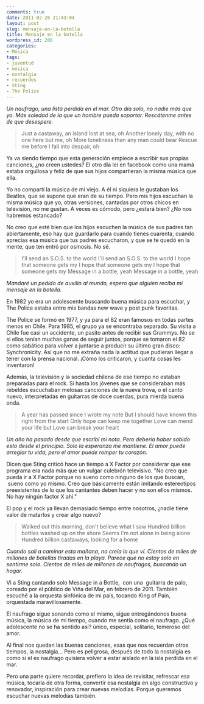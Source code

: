 ```yaml
---
comments: true
date: 2011-02-26 21:43:04
layout: post
slug: mensaje-en-la-botella
title: Mensaje en la botella
wordpress_id: 286
categories:
- Música
tags:
- juventud
- música
- nostalgia
- recuerdos
- Sting
- The Police
---
```


_Un naufrago, una lista perdida en el mar. Otro día solo, no nadie más que yo. Más soledad de la que un hombre pueda soportar. Rescátenme antes de que desespere._


> Just a castaway, an island lost at sea, oh
Another lonely day, with no one here but me, oh
More loneliness than any man could bear
Rescue me before I fall into despair, oh


Ya va siendo tiempo que esta generación empiece a escribir sus propias canciones, ¿no creen ustedes? El otro día leí en facebook como una mamá estaba orgullosa y feliz de que sus hijos compartieran la misma música que ella.

Yo no compartí la música de mi viejo. A él ni siquiera le gustaban los Beatles, que se supone que eran de su tiempo. Pero mis hijos escuchan la misma música que yo, otras versiones, cantadas por otros chicos en televisión, no me gustan. A veces es cómodo, pero ¿estará bien? ¿No nos habremos estancado?

No creo que esté bien que los hijos escuchen la música de sus padres tan abiertamente, eso hay que guardarlo para cuando tienes cuarenta, cuando aprecias esa música que tus padres escucharon, y que se te quedó en la mente, que ten entró por osmosis. No sé.


> I'll send an S.O.S. to the world
I'll send an S.O.S. to the world
I hope that someone gets my
I hope that someone gets my
I hope that someone gets my
Message in a bottle, yeah
Message in a bottle, yeah


_Mandaré un pedido de auxilio al mundo, espero que alguien reciba mi mensaje en la botella._

En 1982 yo era un adolescente buscando buena música para escuchar, y The Police estaba entre mis bandas new wave y post punk favoritas.

The Police se formó en 1977, y ya para el 82 eran famosos en todas partes menos en Chile. Para 1985, el grupo ya se encontraba separado. Su visita a Chile fue casi un accidente, un pasito antes de recibir sus Grammys. No se si ellos tenían muchas ganas de seguir juntos, porque se tomaron el 82 como sabático para volver a juntarse a producir su último gran disco: Synchronicity. Así que no me extraña nada la actitud que pudieran llegar a tener con la prensa nacional. ¡Cómo los criticaron, y cuanta cosas les inventaron!

Además, la televisión y la sociedad chilena de ese tiempo no estaban preparadas para el rock. Si hasta los jóvenes que se consideraban más rebeldes escuchaban melosas canciones de la nueva trova, o el canto nuevo, interpretadas en guitarras de doce cuerdas, pura mierda buena onda.


> A year has passed since I wrote my note
But I should have known this right from the start
Only hope can keep me together
Love can mend your life but
Love can break your heart


_Un año ha pasado desde que escribí mi nota. Pero debería haber sabido esto desde el principio. Solo la esperanza me mantiene. El amor puede arreglar tu vida, pero el amor puede romper tu corazón._

Dicen que Sting criticó hace un tiempo a X Factor por considerar que ese programa era nada más que un vulgar culebrón televisivo. "No creo que pueda ir a X Factor porque no sueno como ninguno de los que buscan,  sueno como yo mismo. Creo que básicamente están imitando estereotipos preexistentes de lo que los cantantes deben hacer y no son ellos mismos. No hay ningún factor X ahí."

El pop y el rock ya llevan demasiado tiempo entre nosotros, ¿nadie tiene valor de matarlos y crear algo nuevo?


> Walked out this morning, don't believe what I saw
Hundred billion bottles washed up on the shore
Seems I'm not alone in being alone
Hundred billion castaways, looking for a home


_Cuando salí a caminar esta mañana, no creía lo que ví. Cientos de miles de millones de botellas tiradas en la playa. Parece que no estoy solo en sentirme solo. Cientos de miles de millones de naufragos, buscando un hogar._

Vi a Sting cantando solo Message in a Bottle,  con una  guitarra de palo, coreado por el público de Viña del Mar, en febrero de 2011. También escuché a la orquesta sinfónica de mi país, tocando King of Pain, orquestada maravillosamente.

El naufrago sigue sonando como el mismo, sigue entregándonos buena música, la música de mi tiempo, cuando me sentía como el naufrago. ¿Qué adolescente no se ha sentido así? único, especial, solitario, temeroso del amor.

Al final nos quedan las buenas canciones, esas que nos recuerdan otros tiempos, la nostalgia... Pero es peligrosa, después de todo la nostalgia es como si el ex naufrago quisiera volver a estar aislado en la isla perdida en el mar.

Pero una parte quiere recordar, prefiero la idea de revisitar, refrescar esa música, tocarla de otra forma, convertir esa nostalgia en algo constructivo y renovador, inspiración para crear nuevas melodías. Porque queremos escuchar nuevas melodías también.


